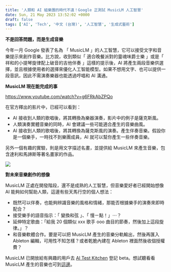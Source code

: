 ```yaml
---
title: '人類和 AI 組樂團的時代不遠！Google 正測試 MusicLM 人工智慧'
date: Sun, 21 May 2023 13:52:02 +0000
draft: false
tags: ['AI', 'Tech', '中文 (台灣)', '人工智慧', '生成式藝術']
---
```


**不是回答問題，而是生成音樂**

今年一月 Google 發表了名為 「 MusicLM 」的人工智慧，它可以接受文字和音樂提示來創作音樂。比方說，收到類似「 適合晚餐派對的靈魂味爵士樂 」或是「 祥和的小提琴旋律配上破音的吉他伴奏 」這樣的提示後，AI 將產生兩段音樂供選擇，並且根據使用者的選擇來優化人工智能模型。如果不想用文字、也可以提供一段音訊，因此不需演奏樂器也能透過哼唱和 AI 溝通。

**MusicLM 現在能完成的事**

https://www.youtube.com/watch?v=g6FRkAbZPQo

在官方釋出的影片中，已經可以看到：

*   AI 接收到人類的歌唱後，將其轉換為樂器演奏，影片中的例子是薩克斯風。
*   人類演奏實體音樂的同時，AI 會建議一些可能適合產生的音樂曲風。
*   AI 接收到人類的歌唱後，將其轉換為薩克斯風的演奏。產生伴奏音樂。假設你是一個樂手，一時找不到樂團成員，AI 就可以幫你產生一些伴奏音樂。

另外一個有趣的實驗，則是用文字描述名畫，並提供給 MusicLM 來產生音樂，包含達利和馬諦斯等著名畫家的作品。

[![](https://www.aphorizm.com/wp-content/uploads/2023/05/Screenshot-2023-05-21-at-9.34.26-PM-1-1024x327.png)](https://google-research.github.io/seanet/musiclm/examples/)

**對未來音樂創作的想像**

MusicLM 正處在開發階段，還不是成熟的人工智慧，但音樂愛好者已經開始想像 AI 能夠如何幫助人類，這邊有些天馬行空的個人想法：

*   既然可以伴奏，也能夠辨識音樂的風格和情緒，那能否根據樂手的演奏來即時配合？
*   接受樂手的語音指示：「 變換和弦 」、「 慢ㄧ點！」⋯？
*   延伸特定歌曲：「給我 20 個類似 xxx 歌手 ooo 曲目的節奏，然後加上這段旋律。」？
*   和音樂軟體合作。要是可以把 MusicLM 產生的音樂分軌輸出，然後再匯入 Ableton 編輯，可用性不知怎樣？或者乾脆內建在 Ableton 裡面然後收個授權費？

MusicLM 已開放給有興趣的用戶去 [AI Test Kitchen](https://aitestkitchen.withgoogle.com/) 登記 beta。想試聽看看 MusicLM 產生的音樂也可到[這邊](https://google-research.github.io/seanet/musiclm/examples/)。